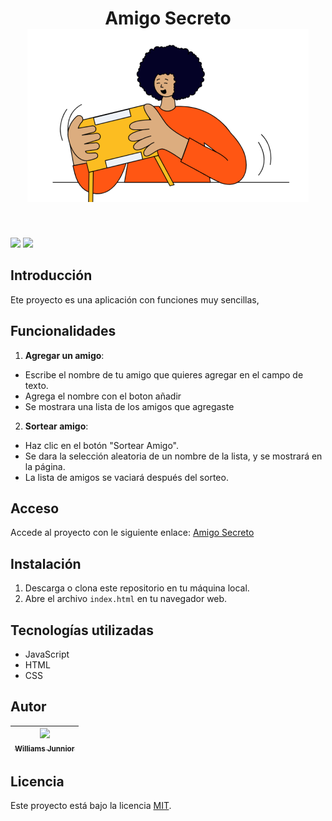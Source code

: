 <h1 align="center">Amigo Secreto
<div align="center">
<img src= "assets/amigo-secreto.png" alt="Amigo Secreto">
</div>
</h1>
<br>
<p align="left">
   <img src="https://img.shields.io/badge/STATUS-FINALIZADO-blue">
   <img src="https://img.shields.io/badge/Licencia-MIT-blue.svg">
</p>

## Introducción

Ete proyecto es una aplicación con funciones muy sencillas,

## Funcionalidades

1. **Agregar un amigo**:
- Escribe el nombre de tu amigo que quieres agregar en el campo de texto.
- Agrega el nombre con el boton añadir
- Se mostrara una lista de los amigos que agregaste
2. **Sortear amigo**:
- Haz clic en el botón "Sortear Amigo".
- Se dara la selección aleatoria de un nombre de la lista, y se mostrará en la página.
- La lista de amigos se vaciará después del sorteo.
## Acceso 
Accede al proyecto con le siguiente enlace: [Amigo Secreto](https://xjunniorrf.github.io/amigo-secreto/)

## Instalación
1. Descarga o clona este repositorio en tu máquina local.
2. Abre el archivo `index.html` en tu navegador web.

## Tecnologías utilizadas
- JavaScript
- HTML
- CSS

## Autor

|[<img src="https://avatars.githubusercontent.com/u/185051739?v=4" width=115><br><sub>Williams Junnior</sub>](https://github.com/xjunniorrf)|
|:---:|

## Licencia 

Este proyecto está bajo la licencia [MIT](LICENSE).














